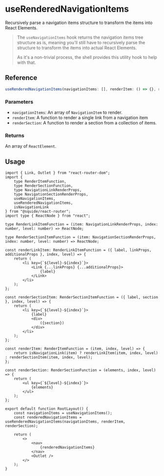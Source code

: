 # useRenderedNavigationItems

Recursively parse a navigation items structure to transform the items into React Elements.

> The `useNavigationItems` hook returns the navigation items tree structure as is, meaning you'll still have to recursively parse the structure to transform the items into actual React Elements.
>
> As it's a non-trivial process, the shell provides this utility hook to help with that.

## Reference

```ts
useRenderedNavigationItems(navigationItems: [], renderItem: () => {}, renderSection: () => {})
```

### Parameters

- `navigationItems`: An array of `NavigationItem` to render.
- `renderItem`: A function to render a single link from a navigation item
- `renderSection`: A function to render a section from a collection of items.

### Returns

An array of `ReactElement`.

## Usage

```tsx !#38-40,42-48,52 host/RootLayout.tsx
import { Link, Outlet } from "react-router-dom";
import { 
    type RenderItemFunction, 
    type RenderSectionFunction, 
    type NavigationLinkRenderProps, 
    type NavigationSectionRenderProps, 
    useNavigationItems, 
    useRenderedNavigationItems, 
    isNavigationLink 
} from "@squide/react-router";
import type { ReactNode } from "react";

type RenderLinkItemFunction = (item: NavigationLinkRenderProps, index: number, level: number) => ReactNode;

type RenderSectionItemFunction = (item: NavigationSectionRenderProps, index: number, level: number) => ReactNode;

const renderLinkItem: RenderLinkItemFunction = ({ label, linkProps, additionalProps }, index, level) => {
    return (
        <li key={`${level}-${index}`}>
            <Link {...linkProps} {...additionalProps}>
                {label}
            </Link>
        </li>
    );
};

const renderSectionItem: RenderSectionItemFunction = ({ label, section }, index, level) => {
    return (
        <li key={`${level}-${index}`}>
            {label}
            <div>
                ({section})
            </div>
        </li>
    );
};

const renderItem: RenderItemFunction = (item, index, level) => {
    return isNavigationLink(item) ? renderLinkItem(item, index, level) : renderSectionItem(item, index, level);
};

const renderSection: RenderSectionFunction = (elements, index, level) => {
    return (
        <ul key={`${level}-${index}`}>
            {elements}
        </ul>
    );
};

export default function RootLayout() {
    const navigationItems = useNavigationItems();
    const renderedNavigationItems = useRenderedNavigationItems(navigationItems, renderItem, renderSection);

    return (
        <>
            <nav>
                {renderedNavigationItems}
            </nav>
            <Outlet />
        </>
    );
}
```
